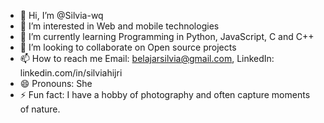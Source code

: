 - 👋 Hi, I’m @Silvia-wq
- 👀 I’m interested in Web and mobile technologies
- 🌱 I’m currently learning Programming in Python, JavaScript, C and C++
- 💞️ I’m looking to collaborate on Open source projects
- 📫 How to reach me Email: belajarsilvia@gmail.com, LinkedIn: linkedin.com/in/silviahijri
- 😄 Pronouns: She
- ⚡ Fun fact: I have a hobby of photography and often capture moments of nature.

<!---
Silvia-wq/Silvia-wq is a ✨ special ✨ repository because its `README.md` (this file) appears on your GitHub profile.
You can click the Preview link to take a look at your changes.
--->
